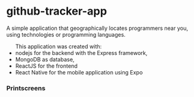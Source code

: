 # github-tracker-app
A simple application that geographically locates programmers near you, using technologies or programming languages.



<ul>
  This application was created with:
  <li>nodejs for the backend with the Express framework,</li>
  <li>MongoDB as database,</li>
  <li>ReactJS for the frontend</li>
  <li>React Native for the mobile application using Expo</li>
</ul>

<h3>Printscreens</h3>
